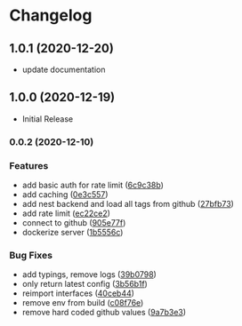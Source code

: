 # Changelog

## 1.0.1 (2020-12-20)

* update documentation

## 1.0.0 (2020-12-19)

* Initial Release

### 0.0.2 (2020-12-10)

### Features

* add basic auth for rate limit ([6c9c38b](https://github.com/markusfalk/cd-config-server/commit/6c9c38b756d45b5e2e00d58e3686a511267533ab))
* add caching ([0e3c557](https://github.com/markusfalk/cd-config-server/commit/0e3c557470c2ee6e175c5ef5f173828d9b70d72f))
* add nest backend and load all tags from github ([27bfb73](https://github.com/markusfalk/cd-config-server/commit/27bfb737421e3b2a6373393b4b37f7c90d4b2005))
* add rate limit ([ec22ce2](https://github.com/markusfalk/cd-config-server/commit/ec22ce2c6aa1cae0950370c23992d7bc9cb8c292))
* connect to github ([905e77f](https://github.com/markusfalk/cd-config-server/commit/905e77f108c69e4cddfcf01971ff3322560422f7))
* dockerize server ([1b5556c](https://github.com/markusfalk/cd-config-server/commit/1b5556c3ed96363bbee14688b4a4ece87e4096ef))


### Bug Fixes

* add typings, remove logs ([39b0798](https://github.com/markusfalk/cd-config-server/commit/39b079877eda4d6d60c4635bb322fdacc6410f9f))
* only return latest config ([3b56b1f](https://github.com/markusfalk/cd-config-server/commit/3b56b1f3aa8e7064e39508183db8a685d95d23f8))
* reimport interfaces ([40ceb44](https://github.com/markusfalk/cd-config-server/commit/40ceb44eb270192f876a6cd4e51589a742a8dc37))
* remove env from build ([c08f76e](https://github.com/markusfalk/cd-config-server/commit/c08f76ea3220200268211ec098cd47183ea59313))
* remove hard coded github values ([9a7b3e3](https://github.com/markusfalk/cd-config-server/commit/9a7b3e3c604d64527e2d4443c0c9853426950eb5))
